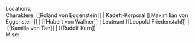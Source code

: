 Locations:  
Charaktere: [[Roland von Eggenstein]] | Kadett-Korporal [[Maximilian von Eggenstein]] | [[Hubert von Wallner]] | Leutnant [[Leopold Friedenstahl]] | [[Kamilla von Tan]] | [[Rudolf Kern]]  
Misc: